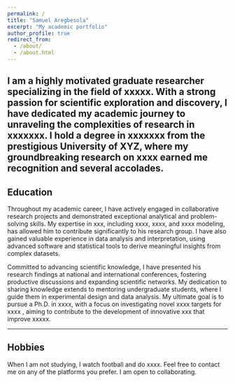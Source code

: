 ```yaml
---
permalink: /
title: "Samuel Aregbesola"
excerpt: "My academic portfolio"
author_profile: true
redirect_from: 
  - /about/
  - /about.html
---
```



I am a highly motivated graduate researcher specializing in the field of xxxxx. With a strong passion for scientific exploration and discovery, I have dedicated my academic journey to unraveling the complexities of research in xxxxxxx. I hold a degree in xxxxxxx from the prestigious University of XYZ, where my groundbreaking research on xxxx earned me recognition and several accolades.
---

## Education

Throughout my academic career, I have actively engaged in collaborative research projects and demonstrated exceptional analytical and problem-solving skills. My expertise in xxx, including xxxx, xxxx, and xxxx modeling, has allowed him to contribute significantly to his research group. I have also gained valuable experience in data analysis and interpretation, using advanced software and statistical tools to derive meaningful insights from complex datasets.


Committed to advancing scientific knowledge, I have presented his research findings at national and international conferences, fostering productive discussions and expanding scientific networks. My dedication to sharing knowledge extends to mentoring undergraduate students, where I guide them in experimental design and data analysis. My ultimate goal is to pursue a Ph.D. in xxxx, with a focus on investigating novel xxxx targets for xxxx , aiming to contribute to the development of innovative xxx that improve xxxxx.

---
## Hobbies
When I am not studying, I watch football and do xxxx. Feel free to contact me on any of the platforms you prefer. I am open to collaborating.
